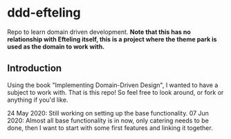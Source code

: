 # ddd-efteling
Repo to learn domain driven development. **Note that this has no relationship with Efteling itself, this is a project where the theme park is used as the domain to work with.**

## Introduction

Using the book "Implementing Domain-Driven Design", I wanted to have a subject to work with. That is this repo! So feel free to look around, or fork or anything if you'd like.

24 May 2020: Still working on setting up the base functionality.
07 Jun 2020: Almost all base functionality is in now, only catering needs to be done, then I want to start with some first features and linking it together.